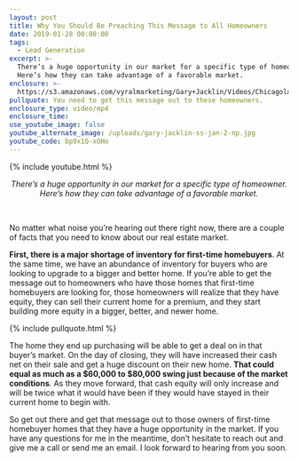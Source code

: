 ```yaml
---
layout: post
title: Why You Should Be Preaching This Message to All Homeowners
date: 2019-01-28 00:00:00
tags:
  - Lead Generation
excerpt: >-
  There’s a huge opportunity in our market for a specific type of homeowner.
  Here’s how they can take advantage of a favorable market.
enclosure: >-
  https://s3.amazonaws.com/vyralmarketing/Gary+Jacklin/Videos/Chicagoland+Real+Estate+-+Why+You+Should+Be+Preaching+This+Message+to+All+Homeowners.mp4
pullquote: You need to get this message out to these homeowners.
enclosure_type: video/mp4
enclosure_time:
use_youtube_image: false
youtube_alternate_image: /uploads/gary-jacklin-ss-jan-2-np.jpg
youtube_code: bp9x1Q-xOHo
---
```


{% include youtube.html %}

<center><em>There&rsquo;s a huge opportunity in our market for a specific type of homeowner. Here&rsquo;s how they can take advantage of a favorable market.</em></center>

&nbsp;

No matter what noise you’re hearing out there right now, there are a couple of facts that you need to know about our real estate market.

**First, there is a major shortage of inventory for first-time homebuyers**. At the same time, we have an abundance of inventory for buyers who are looking to upgrade to a bigger and better home. If you’re able to get the message out to homeowners who have those homes that first-time homebuyers are looking for, those homeowners will realize that they have equity, they can sell their current home for a premium, and they start building more equity in a bigger, better, and newer home.

{% include pullquote.html %}

The home they end up purchasing will be able to get a deal on in that buyer’s market. On the day of closing, they will have increased their cash net on their sale and get a huge discount on their new home. **That could equal as much as a $60,000 to $80,000 swing just because of the market conditions**. As they move forward, that cash equity will only increase and will be twice what it would have been if they would have stayed in their current home to begin with.

So get out there and get that message out to those owners of first-time homebuyer homes that they have a huge opportunity in the market. If you have any questions for me in the meantime, don’t hesitate to reach out and give me a call or send me an email. I look forward to hearing from you soon.